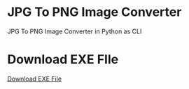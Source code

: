 # JPG To PNG Image Converter
 JPG To PNG Image Converter in Python as CLI

# Download EXE FIle
[Download EXE File](/mhamza2557/JPG-To-PNG-Image-Converter/raw/master/Windows%20EXE%20File/JPG_To_PNG.zip)